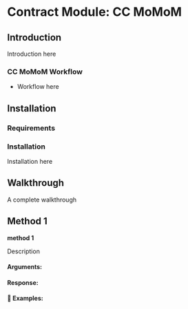 # Contract Module: CC MoMoM

## Introduction

Introduction here

### CC MoMoM Workflow

* Workflow here

## Installation

### Requirements

### Installation
Installation here

## Walkthrough

A complete walkthrough

## Method 1

**method 1**

Description

#### Arguments:

#### Response:

#### :pushpin: Examples:
